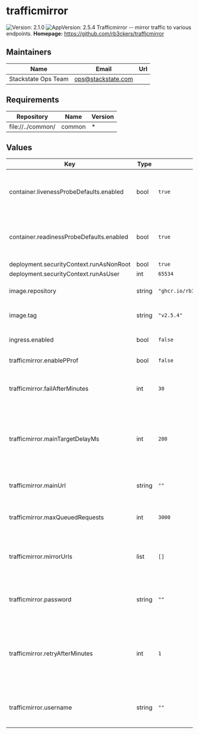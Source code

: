# trafficmirror

![Version: 2.1.0](https://img.shields.io/badge/Version-2.1.0-informational?style=flat-square) ![AppVersion: 2.5.4](https://img.shields.io/badge/AppVersion-2.5.4-informational?style=flat-square)
Trafficmirror -- mirror traffic to various endpoints.
**Homepage:** <https://github.com/rb3ckers/trafficmirror>
## Maintainers

| Name | Email | Url |
| ---- | ------ | --- |
| Stackstate Ops Team | <ops@stackstate.com> |  |

## Requirements

| Repository | Name | Version |
|------------|------|---------|
| file://../common/ | common | * |
## Values

| Key | Type | Default | Description |
|-----|------|---------|-------------|
| container.livenessProbeDefaults.enabled | bool | `true` | Use defaults for the `livenessProbe` from the upstream `common` chart. |
| container.readinessProbeDefaults.enabled | bool | `true` | Use defaults for the `readinessProbe` from the upstream `common` chart. |
| deployment.securityContext.runAsNonRoot | bool | `true` |  |
| deployment.securityContext.runAsUser | int | `65534` |  |
| image.repository | string | `"ghcr.io/rb3ckers/trafficmirror"` | Base container image repository. |
| image.tag | string | `"v2.5.4"` | Default container image tag. |
| ingress.enabled | bool | `false` | Enable use of ingress controllers. |
| trafficmirror.enablePProf | bool | `false` | Enable pprof profiling |
| trafficmirror.failAfterMinutes | int | `30` | Remove a target when it has been failing for this many minutes. |
| trafficmirror.mainTargetDelayMs | int | `200` | Delay executions to main target, this gives the mirror time to catch up, and increases parallelism. |
| trafficmirror.mainUrl | string | `""` | The default URL to receive the mirrored traffic. |
| trafficmirror.maxQueuedRequests | int | `3000` | Max requests that gets queued per mirror target. |
| trafficmirror.mirrorUrls | list | `[]` | The additional URLs that should also receive mirrored traffic. |
| trafficmirror.password | string | `""` | Basic auth password for the Trafficmirror service. |
| trafficmirror.retryAfterMinutes | int | `1` | After 5 successive failures a target is temporarily disabled, it will be retried after this many minutes. |
| trafficmirror.username | string | `""` | Basic auth username for the Trafficmirror service. |

